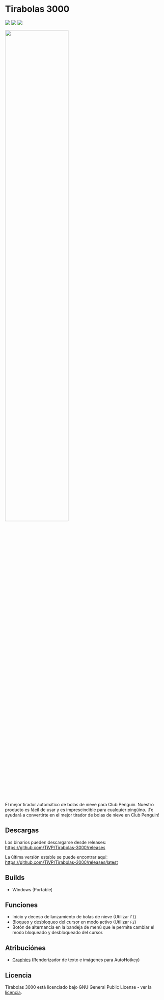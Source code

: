 # Tirabolas 3000
[![](https://badgen.net/github/release/TiVP/Tirabolas-3000?label=Última+publicación)][releases]
[![](https://badgen.net/github/assets-dl//TiVP/Tirabolas-3000?label=Descargas+de+la+última+versión)][latestreleases]
[![](https://badgen.net/github/license/TiVP/Tirabolas-3000?label=Licencia)][license]

<img height="auto" width="64%" src="https://repository-images.githubusercontent.com/579599369/ba0f40ba-2430-4981-80b9-d8eedc0fb44a">

El mejor tirador automático de bolas de nieve para Club Penguin. Nuestro producto es fácil de usar y es imprescindible para cualquier pingüino. ¡Te ayudará a convertirte en el mejor tirador de bolas de nieve en Club Penguin!

## Descargas
Los binarios pueden descargarse desde releases: https://github.com/TiVP/Tirabolas-3000/releases

La última versión estable se puede encontrar aquí: https://github.com/TiVP/Tirabolas-3000/releases/latest

## Builds
* Windows (Portable)

## Funciones
* Inicio y deceso de lanzamiento de bolas de nieve (Utilizar `F1`)
* Bloqueo y desbloqueo del cursor en modo activo (Utilizar `F2`)
* Botón de alternancia en la bandeja de menú que le permite cambiar el modo bloqueado y desbloqueado del cursor.

## Atribuciónes
* [Graphics](https://github.com/iseahound/Graphics) (Renderizador de texto e imágenes para AutoHotkey)

## Licencia
Tirabolas 3000 está licenciado bajo GNU General Public License - ver la [licencia](https://github.com/TiVP/Tirabolas-3000/blob/main/LICENSE).

[//]: # (LINKS)
[releases]: https://github.com/TiVP/Tirabolas-3000/releases
[latestreleases]: https://github.com/TiVP/Tirabolas-3000/releases/latest
[license]:https://github.com/TiVP/Tirabolas-3000/blob/main/LICENSE

